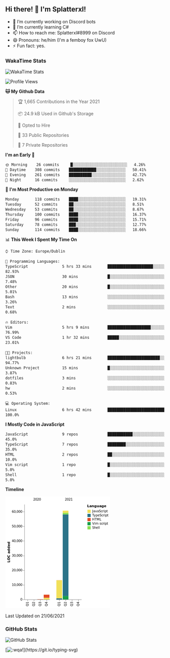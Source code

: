## Hi there! 👋 I'm Splatterxl!

- 🔭 I’m currently working on Discord bots
- 🌱 I’m currently learning C#
- 📫 How to reach me: Splatterxl#8999 on Discord
- 😄 Pronouns: he/him (I'm a femboy fox UwU)
- ⚡ Fun fact: yes.

### WakaTime Stats
![WakaTime Stats](https://wakatime.com/share/@Splatterxl/3171b454-6d7f-4cf9-91d7-768613f3b8c2.svg)
<!--START_SECTION:waka-->
![Profile Views](http://img.shields.io/badge/Profile%20Views-0-blue)

**🐱 My Github Data** 

> 🏆 1,665 Contributions in the Year 2021
 > 
> 📦 24.9 kB Used in Github's Storage 
 > 
> 💼 Opted to Hire
 > 
> 📜 33 Public Repositories 
 > 
> 🔑 7 Private Repositories  
 > 
**I'm an Early 🐤** 

```text
🌞 Morning    26 commits     █░░░░░░░░░░░░░░░░░░░░░░░░   4.26% 
🌆 Daytime    308 commits    ████████████░░░░░░░░░░░░░   50.41% 
🌃 Evening    261 commits    ██████████░░░░░░░░░░░░░░░   42.72% 
🌙 Night      16 commits     ░░░░░░░░░░░░░░░░░░░░░░░░░   2.62%

```
📅 **I'm Most Productive on Monday** 

```text
Monday       118 commits    ████░░░░░░░░░░░░░░░░░░░░░   19.31% 
Tuesday      52 commits     ██░░░░░░░░░░░░░░░░░░░░░░░   8.51% 
Wednesday    53 commits     ██░░░░░░░░░░░░░░░░░░░░░░░   8.67% 
Thursday     100 commits    ████░░░░░░░░░░░░░░░░░░░░░   16.37% 
Friday       96 commits     ████░░░░░░░░░░░░░░░░░░░░░   15.71% 
Saturday     78 commits     ███░░░░░░░░░░░░░░░░░░░░░░   12.77% 
Sunday       114 commits    ████░░░░░░░░░░░░░░░░░░░░░   18.66%

```


📊 **This Week I Spent My Time On** 

```text
⌚︎ Time Zone: Europe/Dublin

💬 Programming Languages: 
TypeScript               5 hrs 33 mins       ████████████████████░░░░░   82.93% 
JSON                     30 mins             █░░░░░░░░░░░░░░░░░░░░░░░░   7.48% 
Other                    20 mins             █░░░░░░░░░░░░░░░░░░░░░░░░   5.01% 
Bash                     13 mins             ░░░░░░░░░░░░░░░░░░░░░░░░░   3.26% 
Text                     2 mins              ░░░░░░░░░░░░░░░░░░░░░░░░░   0.68%

🔥 Editors: 
Vim                      5 hrs 9 mins        ███████████████████░░░░░░   76.99% 
VS Code                  1 hr 32 mins        █████░░░░░░░░░░░░░░░░░░░░   23.01%

🐱‍💻 Projects: 
lightbulb                6 hrs 21 mins       ███████████████████████░░   94.77% 
Unknown Project          15 mins             █░░░░░░░░░░░░░░░░░░░░░░░░   3.87% 
dotfiles                 3 mins              ░░░░░░░░░░░░░░░░░░░░░░░░░   0.83% 
hw                       2 mins              ░░░░░░░░░░░░░░░░░░░░░░░░░   0.53%

💻 Operating System: 
Linux                    6 hrs 42 mins       █████████████████████████   100.0%

```

**I Mostly Code in JavaScript** 

```text
JavaScript               9 repos             ███████████░░░░░░░░░░░░░░   45.0% 
TypeScript               7 repos             ████████░░░░░░░░░░░░░░░░░   35.0% 
HTML                     2 repos             ██░░░░░░░░░░░░░░░░░░░░░░░   10.0% 
Vim script               1 repo              █░░░░░░░░░░░░░░░░░░░░░░░░   5.0% 
Shell                    1 repo              █░░░░░░░░░░░░░░░░░░░░░░░░   5.0%

```


**Timeline**

![Chart not found](https://raw.githubusercontent.com/nearlySplat/nearlySplat/master/charts/bar_graph.png) 


 Last Updated on 21/06/2021
<!--END_SECTION:waka-->


### GitHub Stats
![GitHub Stats](https://github-readme-stats.vercel.app/api?username=nearlySplat&count_private=true&show_icons=true&theme=dark)

[![:wqa!](https://readme-typing-svg.herokuapp.com?font=Fira+Code&color=000000&center=true&vCenter=true&lines=%3Awqa!)](https://git.io/typing-svg)
